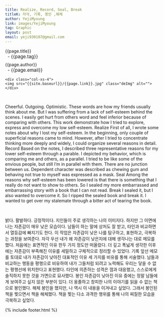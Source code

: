 ```yaml
---
title: Realize, Record, Seal, Break
titleK: 자각, 기록, 봉인 ,해체
author: YejiMyoung
link: images/YejiMyoung
tag: Graphic
layout: post
email: yeji930107@gmail.com
---	
```


<div class="container">

<div class="deDep">
{{page.title}}<br>
<p style="font-size:15px; margin:0px; padding:0px 0px 0px 8px; margin:0px 0px 8px 0px;">- {{page.tag}}</p>
{{page.author}}<br>
<p style="font-size:15px; margin:0px; padding:0px 0px 0px 8px;">- {{page.email}}</p>
</div>


<div class="row" class="imgcolor">
	
	<div class="col-xs-4">
	<img src="{{site.baseurl}}/{{page.link}}.jpg" class="deImg" alt=""></div>
	
</div>
<br>

<div class="det lato">



Cheerful. Outgoing. Optimistic. These words are how my friends usually think about me. But I was suffering from a lack of self-esteem behind the scenes. I easily get hurt from others word and feel inferior because of comparing with others. This work demonstrate how I tried to explore, express and overcome my low self-esteem.
Realize
First of all, I wrote some notes about why I lost my self-esteem. In the beginning, only couple of superficial reasons came to mind. However, after I tried to concentrate thinking more deeply and widely, I could organize several reasons in detail.
Record
Based on the notes, I described three representative reasons for my lower self-esteem through a parable. I depicted my behavior, which is comparing me and others, as a parallel. I tried to be like some of the envious people, but still I’m in parallel with them. There are no junction between us. Dependent character was described as chewing gum and behaving not true to myself was expressed as a mask.
Seal
Among the reasons why self-esteem has been lowered is that there is something that I really do not want to show to others. So I sealed my more embarrassed and embarrassing story with a book that I can not read.
Break
I sealed it, but I also wanted to overcome it. So I ripped the sealed book and break it. I wanted to get over my stalemate through a bitter act of tearing the book.



</div>

<br>

<div class="noto">

밝다. 활발하다. 긍정적이다. 지인들이 주로 생각하는 나의 이미지다. 하지만 그 이면에 나는 자존감이 매우 낮은 모습이다. 남들이 하는 말에 상처도 잘 받고, 타인과 비교하면서 열등감에 빠지기도 한다. 이 작업은 자존감이 낮은 나를 탐구하고, 표현하고, 극복하는 과정을 보여준다.
자각
우선 내가 왜 자존감이 낮은지에 대해 생각나는 대로 메모를 했다. 처음에는 표면적인 이유 한두 가지 정도만 떠올랐다. 더 깊고 폭넓게 생각한 이후에는 자존감이 부족해진 이유를 세밀하고 구체적으로 정리할 수 있었다.
기록
앞선 메모를 토대로 내가 자존감이 낮아진 대표적인 이유 세 가지를 비유를 통해 서술했다. 남들과 비교하는 행동을 평행으로 비유하여 내가 그들처럼 되려고 노력해도 우리는 닿을 수 없는 평행선에 위치한다고 표현했다. 타인에 의존하는 성격은 껌과 대응했고, 스스로에게 솔직하지 못한 것을 가면으로 묘사했다.
봉인
자존감이 낮아진 이유 중에는 정말 남들에게 보여주고 싶지 않은 부분이 있다. 더 옹졸하고 창피한 나의 이야기를 읽을 수 없는 책으로 봉인했다. 
해체
봉인을 했지만, 나 역시 이 내용을 이겨내고 싶었다. 그래서 봉인된 책을 찢으면서 책을 해체했다. 책을 찢는 다소 과격한 행위를 통해 나의 찌질한 모습을 극복하고 싶었다.
 


</div>


	

</div> 

{% include footer.html %}